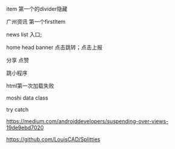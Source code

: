 item 第一个的divider隐藏

广州资讯 第一个firstItem

news list 入口;

 home head banner 点击跳转；点击上报

分享 点赞

跳小程序

html第一次加载失败





moshi data class

try catch

https://medium.com/androiddevelopers/suspending-over-views-19de9ebd7020

https://github.com/LouisCAD/Splitties